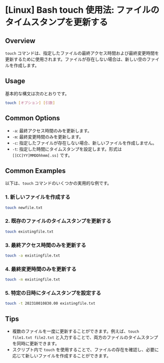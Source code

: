 # [Linux] Bash touch 使用法: ファイルのタイムスタンプを更新する

## Overview
`touch` コマンドは、指定したファイルの最終アクセス時間および最終変更時間を更新するために使用されます。ファイルが存在しない場合は、新しい空のファイルを作成します。

## Usage
基本的な構文は次のとおりです。

```bash
touch [オプション] [引数]
```

## Common Options
- `-a`: 最終アクセス時間のみを更新します。
- `-m`: 最終変更時間のみを更新します。
- `-c`: 指定したファイルが存在しない場合、新しいファイルを作成しません。
- `-t`: 指定した時間にタイムスタンプを設定します。形式は `[[CC]YY]MMDDhhmm[.ss]` です。

## Common Examples
以下は、`touch` コマンドのいくつかの実用的な例です。

### 1. 新しいファイルを作成する
```bash
touch newfile.txt
```

### 2. 既存のファイルのタイムスタンプを更新する
```bash
touch existingfile.txt
```

### 3. 最終アクセス時間のみを更新する
```bash
touch -a existingfile.txt
```

### 4. 最終変更時間のみを更新する
```bash
touch -m existingfile.txt
```

### 5. 特定の日時にタイムスタンプを設定する
```bash
touch -t 202310010830.00 existingfile.txt
```

## Tips
- 複数のファイルを一度に更新することができます。例えば、`touch file1.txt file2.txt` と入力することで、両方のファイルのタイムスタンプを同時に更新できます。
- スクリプト内で `touch` を使用することで、ファイルの存在を確認し、必要に応じて新しいファイルを作成することができます。